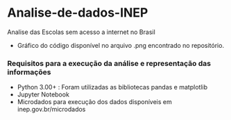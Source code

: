 # Analise-de-dados-INEP
Analise das Escolas sem acesso a internet no Brasil
- Gráfico do código disponível no arquivo .png encontrado no repositório.


### Requisitos para a execução da análise e representação das informações
- Python 3.00+ : Foram utilizadas as bibliotecas pandas e matplotlib
- Jupyter Notebook
- Microdados para execução dos dados disponíveis em inep.gov.br/microdados
